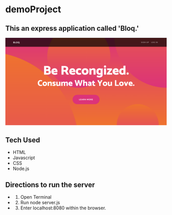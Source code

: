 # demoProject

## This an express application called 'Bloq.'

![bloq Photo](images/bloqPh2.png)

## Tech Used
- HTML
- Javascript
- CSS
- Node.js

## Directions to run the server
- 1. Open Terminal
- 2. Run node server.js
- 3. Enter localhost:8080 within the browser.

